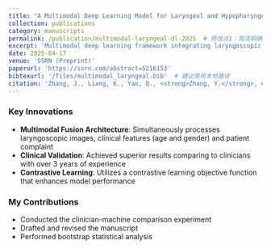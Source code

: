 ```yaml
---
title: "A Multimodal Deep Learning Model for Laryngeal and Hypopharyngeal Lesions Diagnosis: A Multicenter Retrospective Study"
collection: publications
category: manuscripts
permalink: /publication/multimodal-laryngeal-dl-2025  # 修改点1：简洁明确的永久链接
excerpt: 'Multimodal deep learning framework integrating laryngoscopic images and clinical data for automated diagnosis of laryngeal cancer, validated across 4 centers.'  # 修改点2：突出核心贡献
date: 2025-04-17
venue: 'SSRN (Preprint)'
paperurl: 'https://ssrn.com/abstract=5216153'
bibtexurl: '/files/multimodal_laryngeal.bib'  # 建议使用本地路径
citation: 'Zhang, J., Liang, K., Yao, Q., <strong>Zhang, Y.</strong>, et al. (2025). A Multimodal Deep Learning Model for Laryngeal and Hypopharyngeal Lesions Diagnosis: A Multicenter Retrospective Study. <em>SSRN</em>. https://doi.org/10.2139/ssrn.5216153'  # 修改点3：加粗你的名字
---
```


### Key Innovations
- **Multimodal Fusion Architecture**: Simultaneously processes laryngoscopic images, clinical features (age and gender) and patient complaint
- **Clinical Validation**: Achieved superior results comparing to clinicians with over 3 years of experience
- **Contrastive Learning**: Utilizes a contrastive learning objective function that enhances model performance

### My Contributions
- Conducted the clinician-machine comparison experiment
- Drafted and revised the manuscript
- Performed bootstrap statistical analysis 


